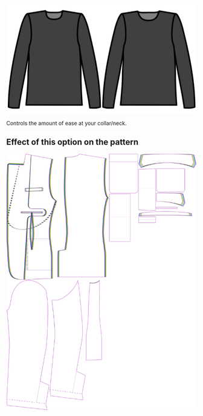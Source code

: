 
![Facilidad de cuello](./collarease.svg)

Controls the amount of ease at your collar/neck.


## Effect of this option on the pattern
![This image shows the effect of this option by superimposing several variants that have a different value for this option](jaeger_collarease_sample.svg "Effect of this option on the pattern")